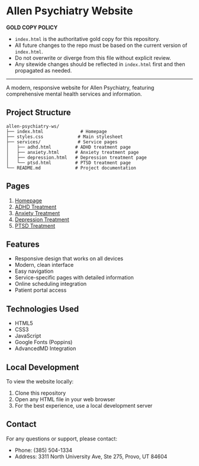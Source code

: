 # Allen Psychiatry Website

**GOLD COPY POLICY**

- `index.html` is the authoritative gold copy for this repository.
- All future changes to the repo must be based on the current version of `index.html`.
- Do not overwrite or diverge from this file without explicit review.
- Any sitewide changes should be reflected in `index.html` first and then propagated as needed.

---

A modern, responsive website for Allen Psychiatry, featuring comprehensive mental health services and information.

## Project Structure

```
allen-psychiatry-ws/
├── index.html              # Homepage
├── styles.css             # Main stylesheet
├── services/              # Service pages
│   ├── adhd.html         # ADHD treatment page
│   ├── anxiety.html      # Anxiety treatment page
│   ├── depression.html   # Depression treatment page
│   └── ptsd.html         # PTSD treatment page
└── README.md             # Project documentation
```

## Pages

1. [Homepage](index.html)
2. [ADHD Treatment](services/adhd.html)
3. [Anxiety Treatment](services/anxiety.html)
4. [Depression Treatment](services/depression.html)
5. [PTSD Treatment](services/ptsd.html)

## Features

- Responsive design that works on all devices
- Modern, clean interface
- Easy navigation
- Service-specific pages with detailed information
- Online scheduling integration
- Patient portal access

## Technologies Used

- HTML5
- CSS3
- JavaScript
- Google Fonts (Poppins)
- AdvancedMD Integration

## Local Development

To view the website locally:

1. Clone this repository
2. Open any HTML file in your web browser
3. For the best experience, use a local development server

## Contact

For any questions or support, please contact:
- Phone: (385) 504-1334
- Address: 3311 North University Ave, Ste 275, Provo, UT 84604 